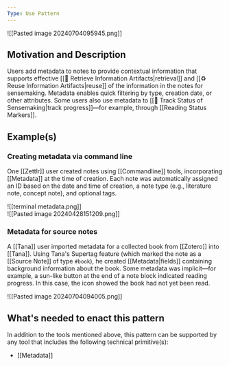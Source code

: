 ```yaml
---
Type: Use Pattern
---
```

![[Pasted image 20240704095945.png]]

## Motivation and Description

Users add metadata to notes to provide contextual information that supports effective [[🎣 Retrieve Information Artifacts|retrieval]] and [[♻️ Reuse Information Artifacts|reuse]] of the information in the notes for sensemaking. Metadata enables quick filtering by type, creation date, or other attributes. Some users also use metadata to [[🎢 Track Status of Sensemaking|track progress]]—for example, through [[Reading Status Markers]].
## Example(s)

### Creating metadata via command line

One [[Zettlr]] user created notes using [[Commandline]] tools, incorporating [[Metadata]] at the time of creation. Each note was automatically assigned an ID based on the date and time of creation, a note type (e.g., literature note, concept note), and optional tags.

![[terminal metadata.png]]  
![[Pasted image 20240428151209.png]]

### Metadata for source notes
A [[Tana]] user imported metadata for a collected book from [[Zotero]] into [[Tana]]. Using Tana's Supertag feature (which marked the note as a [[Source Note]] of type `#book`), he created [[Metadata|fields]] containing background information about the book. Some metadata was implicit—for example, a sun-like button at the end of a note block indicated reading progress. In this case, the icon showed the book had not yet been read.

![[Pasted image 20240704094005.png]]
## What's needed to enact this pattern

In addition to the tools mentioned above, this pattern can be supported by any tool that includes the following technical primitive(s):
- [[Metadata]]